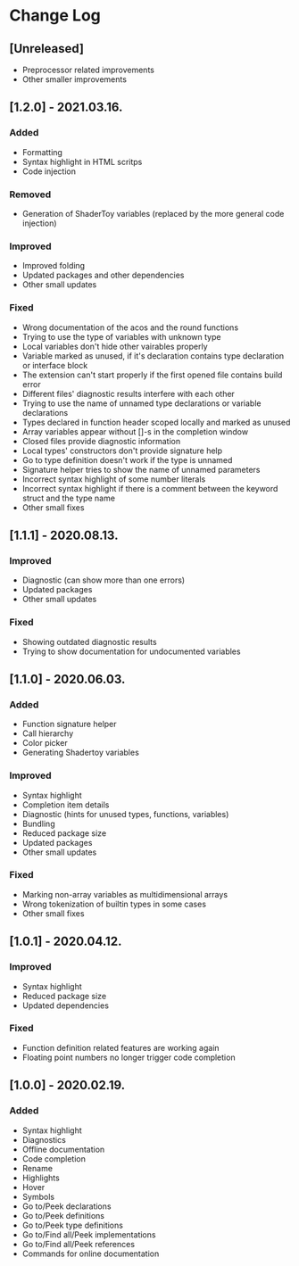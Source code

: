 # Change Log

## [Unreleased]
- Preprocessor related improvements
- Other smaller improvements

## [1.2.0] - 2021.03.16.
### Added
- Formatting
- Syntax highlight in HTML scritps
- Code injection
### Removed
- Generation of ShaderToy variables (replaced by the more general code injection)
### Improved
- Improved folding
- Updated packages and other dependencies
- Other small updates
### Fixed
- Wrong documentation of the acos and the round functions
- Trying to use the type of variables with unknown type
- Local variables don't hide other vairables properly
- Variable marked as unused, if it's declaration contains type declaration or interface block
- The extension can't start properly if the first opened file contains build error
- Different files' diagnostic results interfere with each other
- Trying to use the name of unnamed type declarations or variable declarations
- Types declared in function header scoped locally and marked as unused
- Array variables appear without []-s in the completion window
- Closed files provide diagnostic information
- Local types' constructors don't provide signature help
- Go to type definition doesn't work if the type is unnamed
- Signature helper tries to show the name of unnamed parameters
- Incorrect syntax highlight of some number literals
- Incorrect syntax highlight if there is a comment between the keyword struct and the type name
- Other small fixes

## [1.1.1] - 2020.08.13.
### Improved
- Diagnostic (can show more than one errors)
- Updated packages
- Other small updates
### Fixed
- Showing outdated diagnostic results
- Trying to show documentation for undocumented variables

## [1.1.0] - 2020.06.03.
### Added
- Function signature helper
- Call hierarchy
- Color picker
- Generating Shadertoy variables
### Improved
- Syntax highlight
- Completion item details
- Diagnostic (hints for unused types, functions, variables)
- Bundling
- Reduced package size
- Updated packages
- Other small updates
### Fixed
- Marking non-array variables as multidimensional arrays
- Wrong tokenization of builtin types in some cases 
- Other small fixes

## [1.0.1] - 2020.04.12.
### Improved
- Syntax highlight
- Reduced package size
- Updated dependencies
### Fixed
- Function definition related features are working again
- Floating point numbers no longer trigger code completion

## [1.0.0] - 2020.02.19.
### Added
- Syntax highlight
- Diagnostics
- Offline documentation
- Code completion
- Rename
- Highlights
- Hover
- Symbols
- Go to/Peek declarations
- Go to/Peek definitions
- Go to/Peek type definitions
- Go to/Find all/Peek implementations
- Go to/Find all/Peek references
- Commands for online documentation